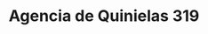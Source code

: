 ---
title: "Agencia de Quinielas 319"
url: /salto-encantado/agencia-de-quinielas-319/
shop: Lotterie
---
